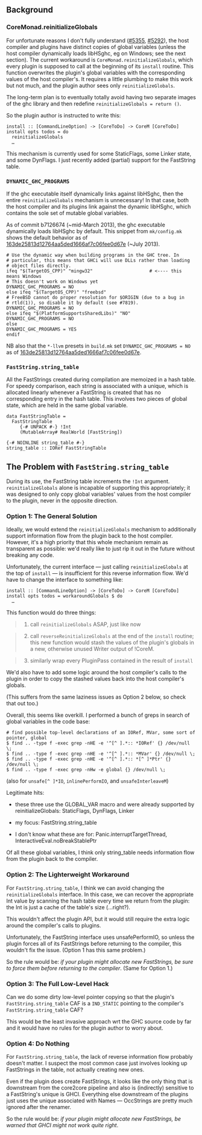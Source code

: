 


## Background


### CoreMonad.reinitializeGlobals



For unfortunate reasons I don't fully understand ([\#5355](https://gitlab.staging.haskell.org/ghc/ghc/issues/5355), [\#5292](https://gitlab.staging.haskell.org/ghc/ghc/issues/5292)), the host compiler and plugins have distinct copies of global variables (unless the host compiler dynamically loads libHSghc, eg on Windows; see the next section).  The current workaround is `CoreMonad.reinitializeGlobals`, which every plugin is supposed to call at the beginning of its `install` routine.  This function overwrites the plugin's global variables with the corresponding values of the host compiler's. It requires a little plumbing to make this work but not much, and the plugin author sees only `reinitializeGlobals`.



The long-term plan is to eventually totally avoid having two separate images of the ghc library and then redefine `reinitializeGlobals = return ()`.



So the plugin author is instructed to write this:


```wiki
install :: [CommandLineOption] -> [CoreToDo] -> CoreM [CoreToDo]
install opts todos = do
  reinitializeGlobals
  …
```


This mechanism is currently used for some StaticFlags, some Linker state, and some DynFlags. I just recently added (partial) support for the FastString table.


### `DYNAMIC_GHC_PROGRAMS`



If the ghc executable itself dynamically links against libHSghc, then the entire `reinitializeGlobals` mechanism is unnecessary! In that case, both the host compiler and its plugins link against the dynamic libHSghc, which contains the sole set of mutable global variables.



As of commit b7126674 (\~mid-March 2013), the ghc executable dynamically loads libHSghc by default. This snippet from `mk/config.mk` shows the default behavior as of [163de25813d12764aa5ded1666af7c06fee0d67e](/trac/ghc/changeset/163de25813d12764aa5ded1666af7c06fee0d67e/ghc) (\~July 2013).


```wiki
# Use the dynamic way when building programs in the GHC tree. In
# particular, this means that GHCi will use DLLs rather than loading
# object files directly.
ifeq "$(TargetOS_CPP)" "mingw32"                     # <---- this means Windows
# This doesn't work on Windows yet
DYNAMIC_GHC_PROGRAMS = NO
else ifeq "$(TargetOS_CPP)" "freebsd"
# FreeBSD cannot do proper resolution for $ORIGIN (due to a bug in
# rtld(1)), so disable it by default (see #7819).
DYNAMIC_GHC_PROGRAMS = NO
else ifeq "$(PlatformSupportsSharedLibs)" "NO"
DYNAMIC_GHC_PROGRAMS = NO
else
DYNAMIC_GHC_PROGRAMS = YES
endif
```


NB also that the `*-llvm` presets in `build.mk` set `DYNAMIC_GHC_PROGRAMS = NO` as of [163de25813d12764aa5ded1666af7c06fee0d67e](/trac/ghc/changeset/163de25813d12764aa5ded1666af7c06fee0d67e/ghc).


### `FastString.string_table`



All the FastStrings created during compilation are memoized in a hash table. For speedy comparison, each string is associated with a unique, which is allocated linearly whenever a FastString is created that has no corresponding entry in the hash table. This involves two pieces of global state, which are held in the same global variable.


```wiki
data FastStringTable =
  FastStringTable
     {-# UNPACK #-} !Int
     (MutableArray# RealWorld [FastString])
 
{-# NOINLINE string_table #-}
string_table :: IORef FastStringTable
```

## The Problem with `FastString.string_table`



During its use, the FastString table increments the `!Int` argument. `reinitializeGlobals` alone is incapable of supporting this appropriately; it was designed to only copy global variables' values from the host compiler to the plugin, never in the opposite direction.


### Option 1: The General Solution



Ideally, we would extend the `reinitializeGlobals` mechanism to additionally support information flow from the plugin back to the host compiler. However, it's a high priority that this whole mechanism remain as transparent as possible: we'd really like to just rip it out in the future without breaking any code.



Unfortunately, the current interface — just calling `reinitializeGlobals` at the top of `install` — is insufficient for this reverse information flow. We'd have to change the interface to something like:


```wiki
install :: [CommandLineOption] -> [CoreToDo] -> CoreM [CoreToDo]
install opts todos = workaroundGlobals $ do
  …
```


This function would do three things:


>
>
> 1) call `reinitializeGlobals` ASAP, just like now
>
>

>
>
> 2) call `reverseReinitializeGlobals` at the end of the `install` routine; this new function would stash the values of the plugin's globals in a new, otherwise unused Writer output of !CoreM.
>
>

>
>
> 3) similarly wrap every PluginPass contained in the result of `install`
>
>


We'd also have to add some logic around the host compiler's calls to the plugin in order to copy the stashed values back into the host compiler's globals.



(This suffers from the same laziness issues as Option 2 below, so check that out too.)



Overall, this seems like overkill. I performed a bunch of greps in search of global variables in the code base:


```wiki
# find possible top-level declarations of an IORef, MVar, some sort of pointer, global
$ find .. -type f -exec grep -nHE -e '^[^ ].*:: *IORef' {} /dev/null \;
$ find .. -type f -exec grep -nHE -e '^[^ ].*:: *MVar' {} /dev/null \;
$ find .. -type f -exec grep -nHE -e '^[^ ].*:: *[^ ]*Ptr' {} /dev/null \;
$ find .. -type f -exec grep -nHw -e global {} /dev/null \;
```


(also for `unsafe[^ ]*IO`, `inlinePerformIO`, and `unsafeInterleaveM`)



Legitimate hits:


- these three use the GLOBAL\_VAR macro and were already supported by reinitializeGlobals: StaticFlags, DynFlags, Linker

- my focus: FastString.string\_table

- I don't know what these are for: Panic.interruptTargetThread, InteractiveEval.noBreakStablePtr


Of all these global variables, I think only string\_table needs information flow from the plugin back to the compiler.


### Option 2: The Lighterweight Workaround



For `FastString.string_table`, I think we can avoid changing the `reinitializeGlobals` interface. In this case, we can recover the appropriate Int value by scanning the hash table every time we return from the plugin: the Int is just a cache of the table's size (…right?).



This wouldn't affect the plugin API, but it would still require the extra logic around the compiler's calls to plugins.



Unfortunately, the FastString interface uses unsafePerformIO, so unless the plugin forces all of its FastStrings before returning to the compiler, this wouldn't fix the issue. (Option 1 has this same problem.)



So the rule would be: *if your plugin might allocate new FastStrings, be sure to force them before returning to the compiler*. (Same for Option 1.)


### Option 3: The Full Low-Level Hack



Can we do some dirty low-level pointer copying so that the plugin's `FastString.string_table` CAF is a `IND_STATIC` pointing to the compiler's `FastString.string_table` CAF?



This would be the least invasive approach wrt the GHC source code by far and it would have no rules for the plugin author to worry about.


### Option 4: Do Nothing



For `FastString.string_table`, the lack of reverse information flow probably doesn't matter. I suspect the most common case just involves looking up FastStrings in the table, not actually creating new ones.



Even if the plugin does create FastStrings, it looks like the only thing that is downstream from the core2core pipeline and also is (indirectly) sensitive to a FastString's unique is GHCI. Everything else downstream of the plugins just uses the unique associated with Names — OccStrings are pretty much ignored after the renamer.



So the rule would be: *if your plugin might allocate new FastStrings, be warned that GHCI might not work quite right*.


